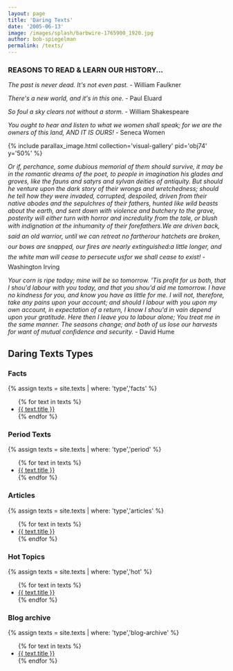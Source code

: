 ```yaml
---
layout: page
title: 'Daring Texts'
date: '2005-06-13'
image: /images/splash/barbwire-1765900_1920.jpg
author: bob-spiegelman
permalink: /texts/
---
```


### REASONS TO READ & LEARN OUR HISTORY...

_The past is never dead. It's not even past._ - William Faulkner  

_There's a new world, and it's in this one._ - Paul Eluard  

_So foul a sky clears not without a storm._ - William Shakespeare  

_You ought to hear and listen to what we women shall speak; for we are the owners of this land, AND IT IS OURS!_ - Seneca Women  

{% include parallax_image.html collection='visual-gallery' pid='obj74' y='50%' %}

_Or if, perchance, some dubious memorial of them should survive, it may be in the romantic dreams of the poet, to people in imagination his glades and groves, like the fauns and satyrs and sylvan deities of antiquity. But should he venture upon the dark story of their wrongs and wretchedness; should he tell how they were invaded, corrupted, despoiled, driven from their native abodes and the sepulchres of their fathers, hunted like wild beasts about the earth, and sent down with violence and butchery to the grave, posterity will either turn with horror and incredulity from the tale, or blush with indignation at the inhumanity of their forefathers.We are driven back, said an old warrior, until we can retreat no fartherour hatchets are broken, our bows are snapped, our fires are nearly extinguished:a little longer, and the white man will cease to persecute usfor we shall cease to exist!_ - Washington Irving  

_Your corn is ripe today; mine will be so tomorrow. 'Tis profit for us both, that I shou'd labour with you today, and that you shou'd aid me tomorrow. I have no kindness for you, and know you have as little for me. I will not, therefore, take any pains upon your account; and should I labour with you upon my own account, in expectation of a return, I know I shou'd in vain depend upon your gratitude. Here then I leave you to labour alone; You treat me in the same manner. The seasons change; and both of us lose our harvests for want of mutual confidence and security._ - David Hume  




## Daring Texts Types
### Facts
{% assign texts = site.texts | where: 'type','facts' %}
<ul>
  {% for text in texts %}
    <li>
      <a href='{{ text.url | absolute_url }}'>
        {{ text.title }}
      </a>
    </li>
  {% endfor %}
</ul>

### Period Texts
{% assign texts = site.texts | where: 'type','period' %}
<ul>
  {% for text in texts %}
    <li>
      <a href='{{ text.url | absolute_url }}'>
        {{ text.title }}
      </a>
    </li>
  {% endfor %}
</ul>


### Articles
{% assign texts = site.texts | where: 'type','articles' %}
<ul>
  {% for text in texts %}
    <li>
      <a href='{{ text.url | absolute_url }}'>
        {{ text.title }}
      </a>
    </li>
  {% endfor %}
</ul>


### Hot Topics
{% assign texts = site.texts | where: 'type','hot' %}
<ul>
  {% for text in texts %}
    <li>
      <a href='{{ text.url | absolute_url }}'>
        {{ text.title }}
      </a>
    </li>
  {% endfor %}
</ul>

### Blog archive
{% assign texts = site.texts | where: 'type','blog-archive' %}
<ul>
  {% for text in texts %}
    <li>
      <a href='{{ text.url | absolute_url }}'>
        {{ text.title }}
      </a>
    </li>
  {% endfor %}
</ul>
